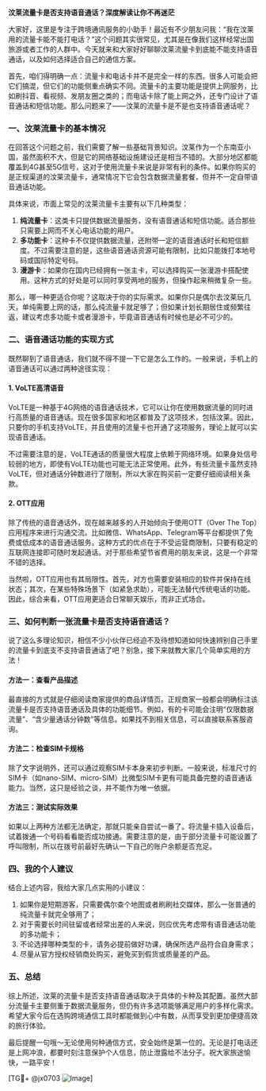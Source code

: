 **汶莱流量卡是否支持语音通话？深度解读让你不再迷茫**

大家好，这里是专注于跨境通讯服务的小助手！最近有不少朋友问我：“我在汶莱用的流量卡能不能打电话？”这个问题其实很常见，尤其是在像我们这样经常出国旅游或者工作的人群中。今天就来和大家好好聊聊汶莱流量卡到底能不能支持语音通话，以及如何选择适合自己的通信方案。

首先，咱们得明确一点：流量卡和电话卡并不是完全一样的东西。很多人可能会把它们搞混，但它们的功能侧重点确实不同。流量卡的主要功能是提供上网服务，比如刷抖音、看视频、发朋友圈之类的；而电话卡除了能上网之外，还专门设计了语音通话和短信功能。那么问题来了——汶莱的流量卡是不是也支持语音通话呢？

### 一、汶莱流量卡的基本情况

在回答这个问题之前，我们需要了解一些基础背景知识。汶莱作为一个东南亚小国，虽然面积不大，但是它的网络基础设施建设还是相当不错的。大部分地区都能覆盖到4G甚至5G信号，这对于使用流量卡来说是非常有利的条件。如果你购买的是正规渠道的汶莱流量卡，通常情况下它会包含数据流量套餐，但并不一定自带语音通话功能。

具体来说，市面上常见的汶莱流量卡主要有以下几种类型：

1. **纯流量卡**：这类卡只提供数据流量服务，没有语音通话和短信功能。适合那些只需要上网而不关心电话功能的用户。
2. **多功能卡**：这种卡不仅提供数据流量，还附带一定的语音通话时长和短信额度。不过需要注意的是，这些语音通话资源可能有限制，比如只能拨打本地号码或国际特定号码。
3. **漫游卡**：如果你在国内已经拥有一张主卡，可以选择购买一张漫游卡搭配使用。这种方式的好处是可以同时享受两地的服务，但操作起来稍微复杂一些。

那么，哪一种更适合你呢？这取决于你的实际需求。如果你只是偶尔去汶莱玩几天，单纯需要上网的话，那么纯流量卡就足够了；但如果计划长期居住或频繁往返，建议考虑多功能卡或者漫游卡，毕竟语音通话有时候也是必不可少的。

### 二、语音通话功能的实现方式

既然聊到了语音通话，我们就不得不提一下它是怎么工作的。一般来说，手机上的语音通话可以通过两种途径实现：

#### 1. VoLTE高清语音
VoLTE是一种基于4G网络的语音通话技术，它可以让你在使用数据流量的同时进行高质量的语音通话。现在很多国家和地区都普及了这项技术，包括汶莱。因此，只要你的手机支持VoLTE，并且使用的流量卡也开通了这项服务，理论上就可以实现语音通话。

不过需要注意的是，VoLTE通话的质量很大程度上依赖于网络环境。如果身处信号较弱的地方，即使有VoLTE功能也可能无法正常使用。此外，有些流量卡虽然支持VoLTE，但对通话分钟数进行了限制，所以大家在购买前一定要仔细阅读相关条款。

#### 2. OTT应用
除了传统的语音通话外，现在越来越多的人开始倾向于使用OTT（Over The Top）应用程序来进行沟通交流。比如微信、WhatsApp、Telegram等平台都提供了免费或低成本的语音通话服务。这种方式的优点在于不受运营商限制，只要有稳定的互联网连接即可随时发起通话。对于那些希望节省费用的朋友来说，这是一个非常不错的选择。

当然啦，OTT应用也有其局限性。首先，对方也需要安装相应的软件并保持在线状态；其次，在某些特殊场景下（如紧急求助），可能无法替代传统电话的功能。因此，综合来看，OTT应用更适合日常聊天娱乐，而非正式场合。

### 三、如何判断一张流量卡是否支持语音通话？

说了这么多理论知识，相信不少小伙伴已经迫不及待想知道如何快速辨别自己手里的流量卡到底支不支持语音通话了吧？别急，接下来就教大家几个简单实用的方法！

#### 方法一：查看产品描述
最直接的方式就是仔细阅读商家提供的商品详情页。正规商家一般都会明确标注该流量卡是否支持语音通话及具体的功能细节。例如，有的卡可能会注明“仅限数据流量”、“含少量通话分钟数”等信息。如果找不到相关信息，可以直接联系客服咨询。

#### 方法二：检查SIM卡规格
除了文字说明外，还可以通过观察SIM卡本身来初步判断。一般来说，标准尺寸的SIM卡（如nano-SIM、micro-SIM）比微型SIM卡更有可能具备完整的语音通话能力。当然，这只是经验之谈，并不能作为唯一依据。

#### 方法三：测试实际效果
如果以上两种方法都无法确定，那就只能亲自尝试一番了。将流量卡插入设备后，试着拨通一个号码看看能否成功接通。需要注意的是，由于部分流量卡可能设置了呼叫限制，所以在拨号前最好先确认一下自己的账户余额是否充足。

### 四、我的个人建议

结合上述内容，我给大家几点实用的小建议：

1. 如果你是短期游客，只需要偶尔查个地图或者刷刷社交媒体，那么一张普通的纯流量卡就完全够用了；
2. 对于需要长时间驻留或者经常出差的人来说，则应优先考虑带有语音通话功能的多功能卡；
3. 不论选择哪种类型的卡，请务必提前做好功课，确保所选产品符合自身需求；
4. 尽量从官方授权经销商处购买，避免买到假货或质量差的产品。

### 五、总结

综上所述，汶莱的流量卡是否支持语音通话取决于具体的卡种及其配置。虽然大部分流量卡主要侧重于数据流量服务，但仍有许多选项能够满足用户的多样化需求。希望大家今后在选购跨境通信工具时都能做到心中有数，从而享受到更加便捷高效的旅行体验。

最后提醒一句哦～无论使用何种通信方式，安全始终是第一位的。无论是打电话还是上网冲浪，都要时刻注意保护个人信息，防止泄露给不法分子。祝大家旅途愉快，一路平安！

[TG💪+ @jx0703 ![Image](https://github.com/user-attachments/assets/dbca1d08-cadb-493c-b0ec-ad6f7a83f270)]